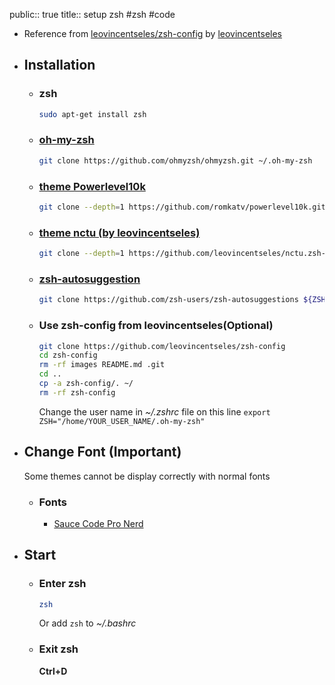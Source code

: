 public:: true
title:: setup zsh
#zsh #code

- Reference from [leovincentseles/zsh-config](https://github.com/leovincentseles/zsh-config) by [leovincentseles](https://github.com/leovincentseles)
- ## Installation
	- ### zsh
	  ```bash
	  sudo apt-get install zsh
	  ```
	- ### [oh-my-zsh](https://github.com/ohmyzsh/ohmyzsh)
	  ```bash
	  git clone https://github.com/ohmyzsh/ohmyzsh.git ~/.oh-my-zsh
	  ```
	- ### [theme Powerlevel10k](https://github.com/romkatv/powerlevel10k)
	  ```bash
	  git clone --depth=1 https://github.com/romkatv/powerlevel10k.git ${ZSH_CUSTOM:-$HOME/.oh-my-zsh/custom}/themes/powerlevel10k
	  ```
	- ### [theme nctu (by leovincentseles)](https://github.com/leovincentseles/nctu.zsh-theme)
	  ```bash
	  git clone --depth=1 https://github.com/leovincentseles/nctu.zsh-theme.git ${ZSH_CUSTOM:-$HOME/.oh-my-zsh/custom}/themes/leovincentseles
	  ```
	- ### [zsh-autosuggestion](https://github.com/zsh-users/zsh-autosuggestions/blob/master/INSTALL.md#oh-my-zsh)
	  ```bash
	  git clone https://github.com/zsh-users/zsh-autosuggestions ${ZSH_CUSTOM:-~/.oh-my-zsh/custom}/plugins/zsh-autosuggestions
	  ```
	- ### Use zsh-config from leovincentseles(Optional)
	  ```bash
	  git clone https://github.com/leovincentseles/zsh-config
	  cd zsh-config
	  rm -rf images README.md .git
	  cd ..
	  cp -a zsh-config/. ~/
	  rm -rf zsh-config
	  ```
	  Change the user name in _~/.zshrc_ file on this line
	  `export ZSH="/home/YOUR_USER_NAME/.oh-my-zsh"`
- ## Change Font (Important)
  Some themes cannot be display correctly with normal  fonts
	- ### Fonts
		- [Sauce Code Pro Nerd](https://github.com/ryanoasis/nerd-fonts/tree/master/patched-fonts/SourceCodePro/Regular/complete)
- ## Start
	- ### Enter zsh
	  ```bash
	  zsh
	  ```
	  Or add `zsh` to _~/.bashrc_
	- ### Exit zsh
	  **Ctrl+D**